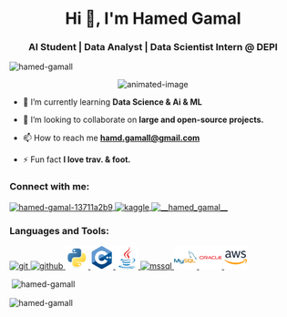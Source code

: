 <h1 align="center">Hi 👋, I'm Hamed Gamal</h1>
<h3 align="center">AI Student | Data Analyst | Data Scientist Intern @ DEPI</h3>

<p align="left"> <img src="https://komarev.com/ghpvc/?username=hamed-gamall&label=Profile%20views&color=0e75b6&style=flat" alt="hamed-gamall" /> </p>

<p align="center"> 
    <img src="https://github.com/Adam-pw/Adam-pw/blob/main/animation_500_kxa883sd.gif?raw=true" alt="animated-image" style="width: auto; height: 400px;" />
</p>

- 🌱 I’m currently learning **Data Science & Ai & ML**

- 👯 I’m looking to collaborate on **large and open-source projects.**

- 📫 How to reach me **hamd.gamall@gmail.com**

- ⚡ Fun fact **I love trav. & foot.**

<h3 align="left">Connect with me:</h3>
<p align="left">
<a href="https://linkedin.com/in/hamed-gamal-13711a2b9" target="blank">
    <img align="center" src="https://raw.githubusercontent.com/rahuldkjain/github-profile-readme-generator/master/src/images/icons/Social/linked-in-alt.svg" alt="hamed-gamal-13711a2b9" height="30" width="40" />
</a>
<a href="https://www.kaggle.com/hamedgamalayed" target="blank">
    <img align="center" src="https://cdn.jsdelivr.net/npm/simple-icons@3.13.0/icons/kaggle.svg" alt="kaggle" height="30" width="40" />
</a>    
<a href="https://instagram.com/__hamed_gamal__" target="blank">
    <img align="center" src="https://raw.githubusercontent.com/rahuldkjain/github-profile-readme-generator/master/src/images/icons/Social/instagram.svg" alt="__hamed_gamal__" height="30" width="40" />
</a>
</p>

<h3 align="left">Languages and Tools:</h3>
<p align="left"> 
  <a href="https://git-scm.com/" target="_blank" rel="noreferrer"> 
    <img src="https://www.vectorlogo.zone/logos/git-scm/git-scm-icon.svg" alt="git" width="40" height="40"/> 
  </a>
  <a href="https://github.com/" target="_blank" rel="noreferrer"> 
    <img src="https://upload.wikimedia.org/wikipedia/commons/9/91/Octicons-mark-github.svg" alt="github" width="40" height="40"/> 
  </a>
  <a href="https://www.python.org" target="_blank" rel="noreferrer"> 
    <img src="https://raw.githubusercontent.com/devicons/devicon/master/icons/python/python-original.svg" alt="python" width="40" height="40"/> 
  </a>
  <a href="https://www.w3schools.com/cpp/" target="_blank" rel="noreferrer"> 
    <img src="https://raw.githubusercontent.com/devicons/devicon/master/icons/cplusplus/cplusplus-original.svg" alt="cplusplus" width="40" height="40"/> 
  </a>
  <a href="https://www.java.com" target="_blank" rel="noreferrer"> 
    <img src="https://raw.githubusercontent.com/devicons/devicon/master/icons/java/java-original.svg" alt="java" width="40" height="40"/> 
  </a> 
  <a href="https://www.microsoft.com/en-us/sql-server" target="_blank" rel="noreferrer"> 
    <img src="https://www.svgrepo.com/show/303229/microsoft-sql-server-logo.svg" alt="mssql" width="40" height="40"/> 
  </a> 
  <a href="https://www.mysql.com/" target="_blank" rel="noreferrer"> 
    <img src="https://raw.githubusercontent.com/devicons/devicon/master/icons/mysql/mysql-original-wordmark.svg" alt="mysql" width="40" height="40"/> 
  </a> 
  <a href="https://www.oracle.com/" target="_blank" rel="noreferrer"> 
    <img src="https://raw.githubusercontent.com/devicons/devicon/master/icons/oracle/oracle-original.svg" alt="oracle" width="40" height="40"/> 
  </a> 
  <a href="https://aws.amazon.com" target="_blank" rel="noreferrer">
    <img src="https://raw.githubusercontent.com/devicons/devicon/master/icons/amazonwebservices/amazonwebservices-original-wordmark.svg" alt="aws" width="40" height="40"/>
  </a>
</p>

<p>&nbsp;<img align="center" src="https://github-readme-stats.vercel.app/api?username=hamed-gamall&show_icons=true&locale=en" alt="hamed-gamall" /></p>

<p><img align="center" src="https://github-readme-streak-stats.herokuapp.com/?user=hamed-gamall" alt="hamed-gamall" /></p>
